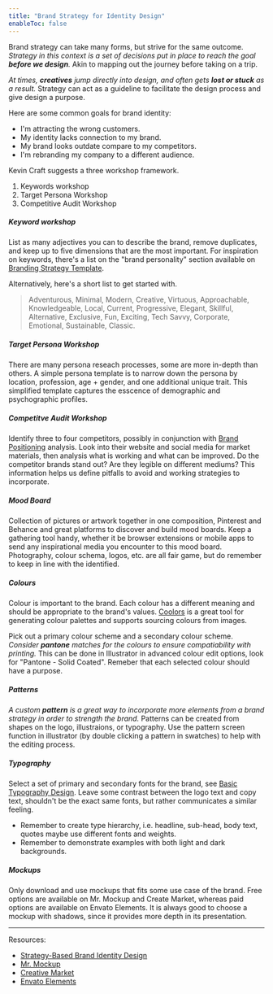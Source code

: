 ```yaml
---
title: "Brand Strategy for Identity Design"
enableToc: false
---
```


Brand strategy can take many forms, but strive for the same outcome. *Strategy in this context is a set of decisions put in place to reach the goal **before we design**.* Akin to mapping out the journey before taking on a trip. 

*At times, **creatives** jump directly into design, and often gets **lost or stuck** as a result.* Strategy can act as a guideline to facilitate the design process and give design a purpose.

Here are some common goals for brand identity:
- I'm attracting the wrong customers.
- My identity lacks connection to my brand.
- My brand looks outdate compare to my competitors.
- I'm rebranding my company to a different audience.

Kevin Craft suggests a three workshop framework.
1. Keywords workshop
2. Target Persona Workshop
3. Competitive Audit Workshop

##### Keyword workshop

List as many adjectives you can to describe the brand, remove duplicates, and keep up to five dimensions that are the most important. For inspiration on keywords, there's a list on the "brand personality" section available on [Branding Strategy Template](https://findcongwang.notion.site/Brand-Positioning-Strategy-Template-0a1113fd5b764c27818e38f5e5b5847f).

Alternatively, here's a short list to get started with.
> Adventurous, Minimal, Modern, Creative, Virtuous, Approachable, Knowledgeable,
> Local, Current, Progressive, Elegant, Skillful, Alternative, Exclusive,
> Fun, Exciting, Tech Savvy, Corporate, Emotional, Sustainable, Classic.

##### Target Persona Workshop

There are many persona reseach processes, some are more in-depth than others. A simple persona template is to narrow down the persona by location, profession, age + gender, and one additional unique trait. This simplified template captures the esscence of demographic and psychographic profiles.

##### Competitve Audit Workshop

Identify three to four competitors, possibly in conjunction with [Brand Positioning](Literature%20Notes/Art%20and%20Design/Brand%20Design/Brand%20Positioning.md) analysis. Look into their website and social media for market materials, then analysis what is working and what can be improved. Do the competitor brands stand out? Are they legible on different mediums? This information helps us define pitfalls to avoid and working strategies to incorporate.

##### Mood Board

Collection of pictures or artwork together in one composition, Pinterest and Behance and great platforms to discover and build mood boards. Keep a gathering tool handy, whether it be browser extensions or mobile apps to send any inspirational media you encounter to this mood board. Photography, colour schema, logos, etc. are all fair game, but do remember to keep in line with the identified.

##### Colours

Colour is important to the brand. Each colour has a different meaning and should be appropriate to the brand's values. [Coolors](https://coolors.co/) is a great tool for generating colour palettes and supports sourcing colours from images.

Pick out a primary colour scheme and a secondary colour scheme. *Consider **pantone** matches for the colours to ensure compatiability with printing.* This can be done in Illustrator in advanced colour edit options, look for "Pantone - Solid Coated". Remeber that each selected colour should have a purpose.

##### Patterns

*A custom **pattern** is a great way to incorporate more elements from a brand strategy in order to strength the brand.* Patterns can be created from shapes on the logo, illustraions, or typography. Use the pattern screen function in illustrator (by double clicking a pattern in swatches) to help with the editing process.

##### Typography

Select a set of primary and secondary fonts for the brand, see [Basic Typography Design](Literature%20Notes/Art%20and%20Design/Typography/Basic%20Typography%20Design.md). Leave some contrast between the logo text and copy text, shouldn't be the exact same fonts, but rather communicates a similar feeling. 
* Remember to create type hierarchy, i.e. headline, sub-head, body text, quotes maybe use different fonts and weights. 
* Remember to demonstrate examples with both light and dark backgrounds.

##### Mockups

Only download and use mockups that fits some use case of the brand. Free options are available on Mr. Mockup and Create Market, whereas paid options are available on Envato Elements. It is always good to choose a mockup with shadows, since it provides more depth in its presentation.

---

Resources:
- [Strategy-Based Brand Identity Design](https://www.domestika.org/en/courses/3410-strategy-based-brand-identity-design)
- [Mr. Mockup](https://mrmockup.com/)
- [Creative Market](https://creativemarket.com/)
- [Envato Elements](https://elements.envato.com/)
